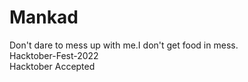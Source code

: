# Mankad
Don't dare to mess up with me.I don't get food in mess.
<br>Hacktober-Fest-2022<br>Hacktober Accepted</br>
